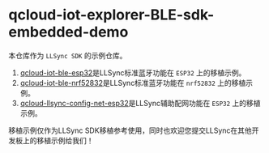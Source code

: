 # qcloud-iot-explorer-BLE-sdk-embedded-demo
本仓库作为 `LLSync SDK` 的示例仓库。

1. [qcloud-iot-ble-esp32](https://github.com/tencentyun/qcloud-iot-explorer-BLE-sdk-embedded-demo/tree/master/qcloud-iot-ble-esp32)是LLSync标准蓝牙功能在 `ESP32` 上的移植示例。
2. [qcloud-iot-ble-nrf52832](https://github.com/tencentyun/qcloud-iot-explorer-BLE-sdk-embedded-demo/tree/master/qcloud-iot-ble-nrf52832)是LLSync标准蓝牙功能在 `nrf52832` 上的移植示例。
3. [qcloud-llsync-config-net-esp32](https://github.com/tencentyun/qcloud-iot-explorer-BLE-sdk-embedded-demo/tree/master/qcloud-llsync-config-net-esp32)是LLSync辅助配网功能在 `ESP32` 上的移植示例。


移植示例仅作为LLSync SDK移植参考使用，同时也欢迎您提交LLSync在其他开发板上的移植示例给我们！
